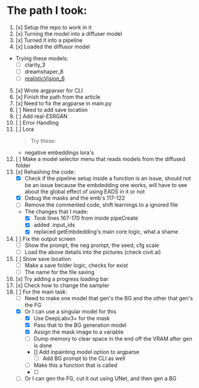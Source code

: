# The path I took:

1.  [x] Setup the repo to work in it
2.  [x] Turning the model into a diffuser model
3.  [x] Turned it into a pipeline
4.  [x] Loaded the diffusor model
 - Trying these models:
    - [ ] clarity_3
    - [ ] dreamshaper_8
    - [ ] [realisticVision_6](https://huggingface.co/SG161222/Realistic_Vision_V6.0_B1_noVAE)
5.  [x] Wrote argparser for CLI
6.  [x] Finish the path from the article
7.  [x] Need to fix the argparse in main.py
8.  [ ] Need to add save location
9.  [ ] Add real-ESRGAN
10. [ ] Error Handling
11. [ ] Lora
    > Try these:
    - negative embeddings lora's
12. [ ] Make a model selector menu that reads models from the diffused folder
13. [x] Rehashing the code:
    - [x] Check if the pipeline setup inside a function is an issue, should not be an issue because the embdedding one works, will have to see about the global effect of using EADS in it or not
    - [x] Debug the masks and the emb's 117-122
    - [ ] Remove the commented code, shift learnings to a ignored file
    - The changes that I made:
        - [x] Took lines 167-170 from inside pipeCreate
        - [x] added .input_ids
        - [x] replaced getEmbdedding's main core logic, what a shame
14. [ ] Fix the output screen
    - [ ] Show the prompt, the neg prompt, the seed, cfg scale
    - [ ] Load the above details into the pictures (check civit.ai)
15. [ ] Show save location
    - [ ] Make a save folder logic, checks for exist
    - [ ] The name for the file saving
16. [x] Try adding a progress loading bar
17. [x] Check how to change the sampler
18. [ ] For the main task:
    - [ ] Need to make one model that gen's the BG and the other that gen's the FG
    - [x] Or I can use a singular model for this
        - [x] Use DeepLabv3+ for the mask
        - [x] Pass that to the BG generation model
        - [x] Assign the mask image to a variable
        - [ ] Dump memory to clear space in the end off the VRAM after gen is done
        - [] Add inpainting model option to argparse
            - [ ] Add BG prompt to the CLI as well
        - [ ] Make this a function that is called
        - [ ]
    - [ ] Or I can gen the FG, cut it out using UNet, and then gen a BG